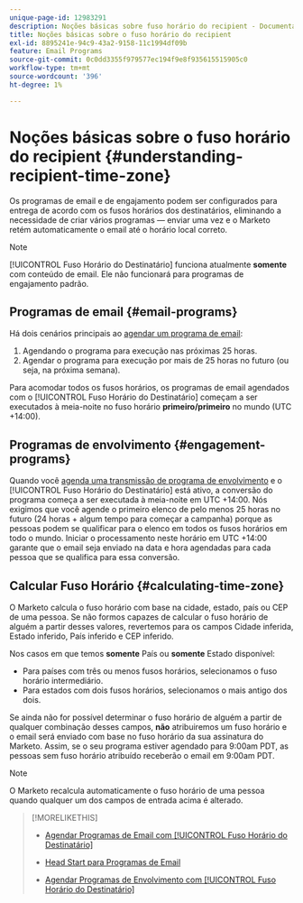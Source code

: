 ```yaml
---
unique-page-id: 12983291
description: Noções básicas sobre fuso horário do recipient - Documentação do Marketo - Documentação do produto
title: Noções básicas sobre o fuso horário do recipient
exl-id: 8895241e-94c9-43a2-9158-11c1994df09b
feature: Email Programs
source-git-commit: 0c0dd3355f979577ec194f9e8f935615515905c0
workflow-type: tm+mt
source-wordcount: '396'
ht-degree: 1%

---
```


# Noções básicas sobre o fuso horário do recipient {#understanding-recipient-time-zone}

Os programas de email e de engajamento podem ser configurados para entrega de acordo com os fusos horários dos destinatários, eliminando a necessidade de criar vários programas — enviar uma vez e o Marketo retém automaticamente o email até o horário local correto.

>[!NOTE]
>
>[!UICONTROL Fuso Horário do Destinatário] funciona atualmente **somente** com conteúdo de email. Ele não funcionará para programas de engajamento padrão.

## Programas de email {#email-programs}

Há dois cenários principais ao [agendar um programa de email](/help/marketo/product-docs/email-marketing/email-programs/email-program-actions/scheduling-with-recipient-time-zone/schedule-email-programs-with-recipient-time-zone.md):

1. Agendando o programa para execução nas próximas 25 horas.
1. Agendar o programa para execução por mais de 25 horas no futuro (ou seja, na próxima semana).

Para acomodar todos os fusos horários, os programas de email agendados com o [!UICONTROL Fuso Horário do Destinatário] começam a ser executados à meia-noite no fuso horário **primeiro/primeiro** no mundo (UTC +14:00).

## Programas de envolvimento {#engagement-programs}

Quando você [agenda uma transmissão de programa de envolvimento](/help/marketo/product-docs/email-marketing/drip-nurturing/engagement-program-streams/set-stream-cadence/schedule-engagement-programs-with-recipient-time-zone.md) e o [!UICONTROL Fuso Horário do Destinatário] está ativo, a conversão do programa começa a ser executada à meia-noite em UTC +14:00. Nós exigimos que você agende o primeiro elenco de pelo menos 25 horas no futuro (24 horas + algum tempo para começar a campanha) porque as pessoas podem se qualificar para o elenco em todos os fusos horários em todo o mundo. Iniciar o processamento neste horário em UTC +14:00 garante que o email seja enviado na data e hora agendadas para cada pessoa que se qualifica para essa conversão.

## Calcular Fuso Horário {#calculating-time-zone}

O Marketo calcula o fuso horário com base na cidade, estado, país ou CEP de uma pessoa. Se não formos capazes de calcular o fuso horário de alguém a partir desses valores, revertemos para os campos Cidade inferida, Estado inferido, País inferido e CEP inferido.

Nos casos em que temos **somente** País ou **somente** Estado disponível:

* Para países com três ou menos fusos horários, selecionamos o fuso horário intermediário.
* Para estados com dois fusos horários, selecionamos o mais antigo dos dois.

Se ainda não for possível determinar o fuso horário de alguém a partir de qualquer combinação desses campos, **não** atribuiremos um fuso horário e o email será enviado com base no fuso horário da sua assinatura do Marketo. Assim, se o seu programa estiver agendado para 9:00am PDT, as pessoas sem fuso horário atribuído receberão o email em 9:00am PDT.

>[!NOTE]
>
>O Marketo recalcula automaticamente o fuso horário de uma pessoa quando qualquer um dos campos de entrada acima é alterado.

>[!MORELIKETHIS]
>
>* [Agendar Programas de Email com [!UICONTROL Fuso Horário do Destinatário]](/help/marketo/product-docs/email-marketing/email-programs/email-program-actions/scheduling-with-recipient-time-zone/schedule-email-programs-with-recipient-time-zone.md)
>* [Head Start para Programas de Email](/help/marketo/product-docs/email-marketing/email-programs/email-program-actions/head-start-for-email-programs.md)
>
>* [Agendar Programas de Envolvimento com [!UICONTROL Fuso Horário do Destinatário]](/help/marketo/product-docs/email-marketing/drip-nurturing/engagement-program-streams/set-stream-cadence/schedule-engagement-programs-with-recipient-time-zone.md)
